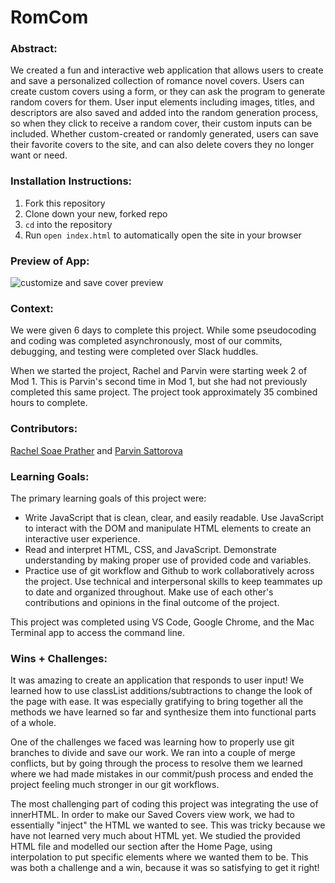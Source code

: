 # RomCom  

### Abstract:
[//]: <> (Briefly describe what you built and its features. What problem is the app solving? How does this application solve that problem?)
We created a fun and interactive web application that allows users to create and save a personalized collection of romance novel covers. Users can create custom covers using a form, or they can ask the program to generate random covers for them. User input elements including images, titles, and descriptors are also saved and added into the random generation process, so when they click to receive a random cover, their custom inputs can be included. Whether custom-created or randomly generated, users can save their favorite covers to the site, and can also delete covers they no longer want or need.

### Installation Instructions:
[//]: <> (What steps does a person have to take to get your app cloned down and running?)
1. Fork this repository
2. Clone down your new, forked repo
3. `cd` into the repository
4. Run `open index.html` to automatically open the site in your browser

### Preview of App:
[//]: <> (Provide ONE gif or screenshot of your application - choose the "coolest" piece of functionality to show off.)
![customize and save cover preview](https://i.imgur.com/tZOKf1u.gif)

### Context:
[//]: <> (Give some context for the project here. How long did you have to work on it? How far into the Turing program are you?)
We were given 6 days to complete this project. While some pseudocoding and coding was completed asynchronously, most of our commits, debugging, and testing were completed over Slack huddles.

When we started the project, Rachel and Parvin were starting week 2 of Mod 1. This is Parvin's second time in Mod 1, but she had not previously completed this same project. The project took approximately 35 combined hours to complete.

### Contributors:
[//]: <> (Who worked on this application? Link to their GitHubs.)
[Rachel Soae Prather](https://github.com/rachelsoae) and [Parvin Sattorova](https://github.com/Sulton88Mehron90)

### Learning Goals:
[//]: <> (What were the learning goals of this project? What tech did you work with?)
The primary learning goals of this project were:
- Write JavaScript that is clean, clear, and easily readable. Use JavaScript to interact with the DOM and manipulate HTML elements to create an interactive user experience.
- Read and interpret HTML, CSS, and JavaScript. Demonstrate understanding by making proper use of provided code and variables.
- Practice use of git workflow and Github to work collaboratively across the project. Use technical and interpersonal skills to keep teammates up to date and organized throughout. Make use of each other's contributions and opinions in the final outcome of the project.

This project was completed using VS Code, Google Chrome, and the Mac Terminal app to access the command line.

### Wins + Challenges:
[//]: <> (What are 2-3 wins you have from this project? What were some challenges you faced - and how did you get over them?)
It was amazing to create an application that responds to user input! We learned how to use classList additions/subtractions to change the look of the page with ease. It was especially gratifying to bring together all the methods we have learned so far and synthesize them into functional parts of a whole.

One of the challenges we faced was learning how to properly use git branches to divide and save our work. We ran into a couple of merge conflicts, but by going through the process to resolve them we learned where we had made mistakes in our commit/push process and ended the project feeling much stronger in our git workflows.

The most challenging part of coding this project was integrating the use of innerHTML. In order to make our Saved Covers view work, we had to essentially "inject" the HTML we wanted to see. This was tricky because we have not learned very much about HTML yet. We studied the provided HTML file and modelled our section after the Home Page, using interpolation to put specific elements where we wanted them to be. This was both a challenge and a win, because it was so satisfying to get it right!
